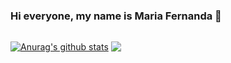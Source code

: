 ### Hi everyone, my name is Maria Fernanda 👋
##

<a href="https://github.com/Maryfmaia/github-readme-stats"><img align="center" src="https://github-readme-stats.vercel.app/api?username=Maryfmaia&show_icons=true&include_all_commits=true&theme=dark&hide_border=true" alt="Anurag's github stats" /></a> 
<a href="https://github.com/Maryfmaia/github-readme-stats"><img align="center" src="https://github-readme-stats.vercel.app/api/top-langs/?username=Maryfmaia&layout=compact&theme=dark&hide_border=true" /></a> 

## 
